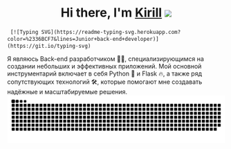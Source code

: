 <h1 align="center">Hi there, I'm <a href="https://t.me/lolipof" target="_blank">Kirill</a> 
<img src="https://github.com/blackcater/blackcater/raw/main/images/Hi.gif" height="32"/></h1>

     [![Typing SVG](https://readme-typing-svg.herokuapp.com?color=%2336BCF7&lines=Junior+back-end+developer)](https://git.io/typing-svg)

Я являюсь Back-end разработчиком 🧑‍💻, специализирующимся на создании небольших и эффективных приложений. Мой основной инструментарий включает в себя Python 🐍 и Flask 🔥, а также ряд сопутствующих технологий 🛠️, которые помогают мне создавать надёжные и масштабируемые решения.
<picture>
  <source
    media="(prefers-color-scheme: dark)"
    srcset="https://raw.githubusercontent.com/platane/snk/output/github-contribution-grid-snake-dark.svg"
  />
  <source
    media="(prefers-color-scheme: light)"
    srcset="https://raw.githubusercontent.com/platane/snk/output/github-contribution-grid-snake.svg"
  />
  <img
    alt="github contribution grid snake animation"
    src="https://raw.githubusercontent.com/platane/snk/output/github-contribution-grid-snake.svg"
  />
</picture>

